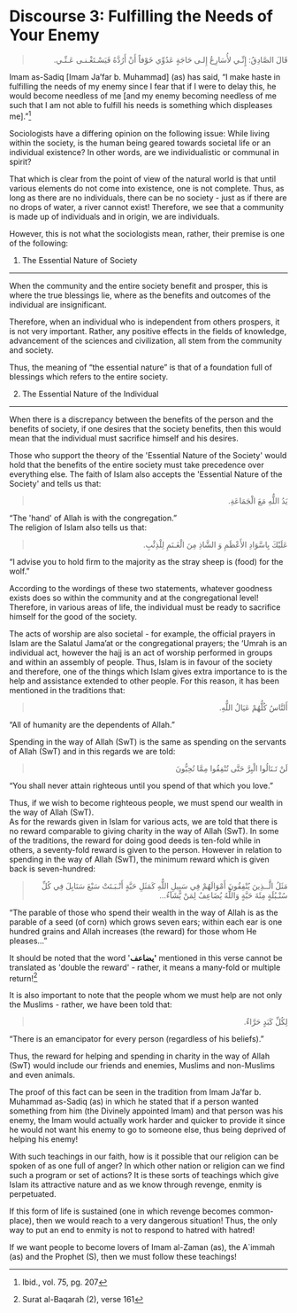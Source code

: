 Discourse 3: Fulfilling the Needs of Your Enemy
===============================================

<blockquote dir="rtl">
  <p>
قَالَ الصَّادِقُ: إِِنِّـي لأُسَارِعُ إِلـى حَاجَةٍ عَدُوِّي خَوْفاً
أَنْ أَرُدَّهُ فَيَسْـتَغْـنـى عَـنِّـي.
  </p>
</blockquote>

Imam as-Sadiq [Imam Ja’far b. Muhammad] (as) has said, “I make haste in
fulfilling the needs of my enemy since I fear that if I were to delay
this, he would become needless of me [and my enemy becoming needless of
me such that I am not able to fulfill his needs is something which
displeases me].”[^1]

Sociologists have a differing opinion on the following issue: While
living within the society, is the human being geared towards societal
life or an individual existence? In other words, are we individualistic
or communal in spirit?

That which is clear from the point of view of the natural world is that
until various elements do not come into existence, one is not complete.
Thus, as long as there are no individuals, there can be no society -
just as if there are no drops of water, a river cannot exist! Therefore,
we see that a community is made up of individuals and in origin, we are
individuals.

However, this is not what the sociologists mean, rather, their premise
is one of the following:

1. The Essential Nature of Society
----------------------------------

When the community and the entire society benefit and prosper, this is
where the true blessings lie, where as the benefits and outcomes of the
individual are insignificant.

Therefore, when an individual who is independent from others prospers,
it is not very important. Rather, any positive effects in the fields of
knowledge, advancement of the sciences and civilization, all stem from
the community and society.

Thus, the meaning of “the essential nature” is that of a foundation full
of blessings which refers to the entire society.

2. The Essential Nature of the Individual
-----------------------------------------

When there is a discrepancy between the benefits of the person and the
benefits of society, if one desires that the society benefits, then this
would mean that the individual must sacrifice himself and his desires.

Those who support the theory of the 'Essential Nature of the Society'
would hold that the benefits of the entire society must take precedence
over everything else. The faith of Islam also accepts the 'Essential
Nature of the Society' and tells us that:

<blockquote dir="rtl">
  <p>
يَدُ اللٌّهِ مَعَ الْجَمَاعَةِ.
  </p>
</blockquote>

“The 'hand' of Allah is with the congregation.”  
 The religion of Islam also tells us that:

<blockquote dir="rtl">
  <p>
عَلَيْكَ بِاسَّوَادِ الأَعْظَمِ وَ الشَّاذِ مِنَ الْغَـنَمِ
لِلْذِئْبِ.
  </p>
</blockquote>

“I advise you to hold firm to the majority as the stray sheep is (food)
for the wolf.”

According to the wordings of these two statements, whatever goodness
exists does so within the community and at the congregational level!
Therefore, in various areas of life, the individual must be ready to
sacrifice himself for the good of the society.

The acts of worship are also societal - for example, the official
prayers in Islam are the Salatul Jama’at or the congregational prayers;
the ‘Umrah is an individual act, however the hajj is an act of worship
performed in groups and within an assembly of people. Thus, Islam is in
favour of the society and therefore, one of the things which Islam gives
extra importance to is the help and assistance extended to other people.
For this reason, it has been mentioned in the traditions that:

<blockquote dir="rtl">
  <p>
أَلنَّاسُ كُلُّهُمْ عَيَالُ اللٌّهِ.
  </p>
</blockquote>

“All of humanity are the dependents of Allah.”

Spending in the way of Allah (SwT) is the same as spending on the
servants of Allah (SwT) and in this regards we are told:

<blockquote dir="rtl">
  <p>
لَنْ تَـنَالُوا الْبِرَّ حَتَّى تُنْفِقُوا مِمَّا تُحِبُّونَ
  </p>
</blockquote>

“You shall never attain righteous until you spend of that which you
love.”

Thus, if we wish to become righteous people, we must spend our wealth in
the way of Allah (SwT).  
 As for the rewards given in Islam for various acts, we are told that
there is no reward comparable to giving charity in the way of Allah
(SwT). In some of the traditions, the reward for doing good deeds is
ten-fold while in others, a seventy-fold reward is given to the person.
However in relation to spending in the way of Allah (SwT), the minimum
reward which is given back is seven-hundred:

<blockquote dir="rtl">
  <p>
مَثَلُ الَّــذِينَ يُنْفِقُونَ أَمْوَالَهُمْ فِي سَبِيلِ اللٌّهِ
كَمَثَلِ حَبَّةٍ أَنْـبَـتَتْ سَبْعَ سَنَابِلَ فِي كُلِّ سُنْـبُلَةٍ
مِئَةَ حَبَّةٍ وَاللٌّهُ يُضَاعِفُ لِمَنْ يَّشَآءُ…
  </p>
</blockquote>

“The parable of those who spend their wealth in the way of Allah is as
the parable of a seed (of corn) which grows seven ears; within each ear
is one hundred grains and Allah increases (the reward) for those whom He
pleases…”

It should be noted that the word '**يضاعف'** mentioned in this verse
cannot be translated as 'double the reward' - rather, it means a
many-fold or multiple return![^2]

It is also important to note that the people whom we must help are not
only the Muslims - rather, we have been told that:

<blockquote dir="rtl">
  <p>
لِكُلِّ كَبَدٍ حَرَّاءٌ.
  </p>
</blockquote>

“There is an emancipator for every person (regardless of his beliefs).”

Thus, the reward for helping and spending in charity in the way of Allah
(SwT) would include our friends and enemies, Muslims and non-Muslims and
even animals.

The proof of this fact can be seen in the tradition from Imam Ja’far b.
Muhammad as-Sadiq (as) in which he stated that if a person wanted
something from him (the Divinely appointed Imam) and that person was his
enemy, the Imam would actually work harder and quicker to provide it
since he would not want his enemy to go to someone else, thus being
deprived of helping his enemy!

With such teachings in our faith, how is it possible that our religion
can be spoken of as one full of anger? In which other nation or religion
can we find such a program or set of actions? It is these sorts of
teachings which give Islam its attractive nature and as we know through
revenge, enmity is perpetuated.

If this form of life is sustained (one in which revenge becomes
common-place), then we would reach to a very dangerous situation! Thus,
the only way to put an end to enmity is not to respond to hatred with
hatred!

If we want people to become lovers of Imam al-Zaman (as), the A\`immah
(as) and the Prophet (S), then we must follow these teachings!

[^1]: Ibid., vol. 75, pg. 207

[^2]: Surat al-Baqarah (2), verse 161


